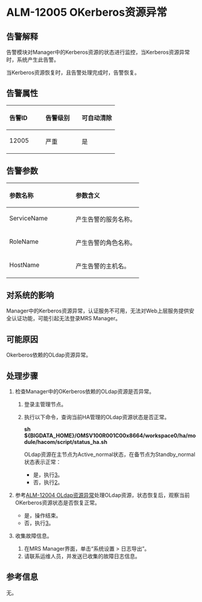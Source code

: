 # ALM-12005 OKerberos资源异常<a name="ZH-CN_TOPIC_0191883067"></a>

## 告警解释<a name="zh-cn_topic_0191813966_section3611620154337"></a>

告警模块对Manager中的Kerberos资源的状态进行监控，当Kerberos资源异常时，系统产生此告警。

当Kerberos资源恢复时，且告警处理完成时，告警恢复。

## 告警属性<a name="zh-cn_topic_0191813966_section5997119154348"></a>

<a name="zh-cn_topic_0191813966_table16546421115637"></a>
<table><thead align="left"><tr id="zh-cn_topic_0191813966_row41815116115637"><th class="cellrowborder" valign="top" width="33.33333333333333%" id="mcps1.1.4.1.1"><p id="zh-cn_topic_0191813966_p48061440115637"><a name="zh-cn_topic_0191813966_p48061440115637"></a><a name="zh-cn_topic_0191813966_p48061440115637"></a><strong id="zh-cn_topic_0191813966_b44071970115637"><a name="zh-cn_topic_0191813966_b44071970115637"></a><a name="zh-cn_topic_0191813966_b44071970115637"></a>告警ID</strong></p>
</th>
<th class="cellrowborder" valign="top" width="33.33333333333333%" id="mcps1.1.4.1.2"><p id="zh-cn_topic_0191813966_p5986098115637"><a name="zh-cn_topic_0191813966_p5986098115637"></a><a name="zh-cn_topic_0191813966_p5986098115637"></a><strong id="zh-cn_topic_0191813966_b53229242115637"><a name="zh-cn_topic_0191813966_b53229242115637"></a><a name="zh-cn_topic_0191813966_b53229242115637"></a>告警级别</strong></p>
</th>
<th class="cellrowborder" valign="top" width="33.33333333333333%" id="mcps1.1.4.1.3"><p id="zh-cn_topic_0191813966_p61212049115637"><a name="zh-cn_topic_0191813966_p61212049115637"></a><a name="zh-cn_topic_0191813966_p61212049115637"></a><strong id="zh-cn_topic_0191813966_b24682889115637"><a name="zh-cn_topic_0191813966_b24682889115637"></a><a name="zh-cn_topic_0191813966_b24682889115637"></a>可自动清除</strong></p>
</th>
</tr>
</thead>
<tbody><tr id="zh-cn_topic_0191813966_row33839554115637"><td class="cellrowborder" valign="top" width="33.33333333333333%" headers="mcps1.1.4.1.1 "><p id="zh-cn_topic_0191813966_p47289336115637"><a name="zh-cn_topic_0191813966_p47289336115637"></a><a name="zh-cn_topic_0191813966_p47289336115637"></a>12005</p>
</td>
<td class="cellrowborder" valign="top" width="33.33333333333333%" headers="mcps1.1.4.1.2 "><p id="zh-cn_topic_0191813966_p1023065115637"><a name="zh-cn_topic_0191813966_p1023065115637"></a><a name="zh-cn_topic_0191813966_p1023065115637"></a>严重</p>
</td>
<td class="cellrowborder" valign="top" width="33.33333333333333%" headers="mcps1.1.4.1.3 "><p id="zh-cn_topic_0191813966_p13421197115637"><a name="zh-cn_topic_0191813966_p13421197115637"></a><a name="zh-cn_topic_0191813966_p13421197115637"></a>是</p>
</td>
</tr>
</tbody>
</table>

## 告警参数<a name="zh-cn_topic_0191813966_section32465194154357"></a>

<a name="zh-cn_topic_0191813966_table1097365115637"></a>
<table><thead align="left"><tr id="zh-cn_topic_0191813966_row44291394115637"><th class="cellrowborder" valign="top" width="50%" id="mcps1.1.3.1.1"><p id="zh-cn_topic_0191813966_p64459248115637"><a name="zh-cn_topic_0191813966_p64459248115637"></a><a name="zh-cn_topic_0191813966_p64459248115637"></a><strong id="zh-cn_topic_0191813966_b14940802115637"><a name="zh-cn_topic_0191813966_b14940802115637"></a><a name="zh-cn_topic_0191813966_b14940802115637"></a>参数名称</strong></p>
</th>
<th class="cellrowborder" valign="top" width="50%" id="mcps1.1.3.1.2"><p id="zh-cn_topic_0191813966_p40507805115637"><a name="zh-cn_topic_0191813966_p40507805115637"></a><a name="zh-cn_topic_0191813966_p40507805115637"></a><strong id="zh-cn_topic_0191813966_b2497342115637"><a name="zh-cn_topic_0191813966_b2497342115637"></a><a name="zh-cn_topic_0191813966_b2497342115637"></a>参数含义</strong></p>
</th>
</tr>
</thead>
<tbody><tr id="zh-cn_topic_0191813966_row33742982115637"><td class="cellrowborder" valign="top" width="50%" headers="mcps1.1.3.1.1 "><p id="zh-cn_topic_0191813966_p42662311115637"><a name="zh-cn_topic_0191813966_p42662311115637"></a><a name="zh-cn_topic_0191813966_p42662311115637"></a>ServiceName</p>
</td>
<td class="cellrowborder" valign="top" width="50%" headers="mcps1.1.3.1.2 "><p id="zh-cn_topic_0191813966_p36711144115637"><a name="zh-cn_topic_0191813966_p36711144115637"></a><a name="zh-cn_topic_0191813966_p36711144115637"></a>产生告警的服务名称。</p>
</td>
</tr>
<tr id="zh-cn_topic_0191813966_row12863466115637"><td class="cellrowborder" valign="top" width="50%" headers="mcps1.1.3.1.1 "><p id="zh-cn_topic_0191813966_p26536069115637"><a name="zh-cn_topic_0191813966_p26536069115637"></a><a name="zh-cn_topic_0191813966_p26536069115637"></a>RoleName</p>
</td>
<td class="cellrowborder" valign="top" width="50%" headers="mcps1.1.3.1.2 "><p id="zh-cn_topic_0191813966_p21373907115637"><a name="zh-cn_topic_0191813966_p21373907115637"></a><a name="zh-cn_topic_0191813966_p21373907115637"></a>产生告警的角色名称。</p>
</td>
</tr>
<tr id="zh-cn_topic_0191813966_row36105975115637"><td class="cellrowborder" valign="top" width="50%" headers="mcps1.1.3.1.1 "><p id="zh-cn_topic_0191813966_p11065798115637"><a name="zh-cn_topic_0191813966_p11065798115637"></a><a name="zh-cn_topic_0191813966_p11065798115637"></a>HostName</p>
</td>
<td class="cellrowborder" valign="top" width="50%" headers="mcps1.1.3.1.2 "><p id="zh-cn_topic_0191813966_p13553340115637"><a name="zh-cn_topic_0191813966_p13553340115637"></a><a name="zh-cn_topic_0191813966_p13553340115637"></a>产生告警的主机名。</p>
</td>
</tr>
</tbody>
</table>

## 对系统的影响<a name="zh-cn_topic_0191813966_section792090615442"></a>

Manager中的Kerberos资源异常，认证服务不可用，无法对Web上层服务提供安全认证功能，可能引起无法登录MRS Manager。

## 可能原因<a name="zh-cn_topic_0191813966_section2555755115446"></a>

Okerberos依赖的OLdap资源异常。

## 处理步骤<a name="zh-cn_topic_0191813966_section53015814154410"></a>

1.  检查Manager中的OKerberos依赖的OLdap资源是否异常。
    1.  登录主管理节点。
    2.  执行以下命令，查询当前HA管理的OLdap资源状态是否正常。

        **sh $\{BIGDATA\_HOME\}/OMSV100R001C00x8664/workspace0/ha/module/hacom/script/status\_ha.sh**

        OLdap资源在主节点为Active\_normal状态，在备节点为Standby\_normal状态表示正常：

        -   是，执行[3](#zh-cn_topic_0191813966_li572522141314)。
        -   否，执行[2](#zh-cn_topic_0191813966_li29509559161240)。

2.  <a name="zh-cn_topic_0191813966_li29509559161240"></a>参考[ALM-12004 OLdap资源异常](ALM-12004-OLdap资源异常.md#ZH-CN_TOPIC_0191883066)处理OLdap资源，状态恢复后，观察当前OKerberos资源状态是否恢复正常。
    -   是，操作结束。
    -   否，执行[3](#zh-cn_topic_0191813966_li572522141314)。

3.  <a name="zh-cn_topic_0191813966_li572522141314"></a>收集故障信息。
    1.  在MRS Manager界面，单击“系统设置 \> 日志导出”。
    2.  请联系运维人员，并发送已收集的故障日志信息。


## 参考信息<a name="zh-cn_topic_0191813966_section6463524415544"></a>

无。

